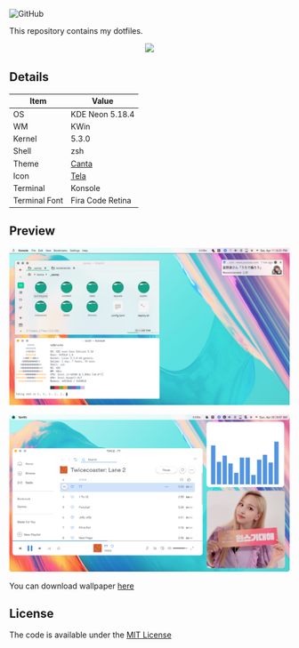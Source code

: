 ![GitHub](https://img.shields.io/github/license/opxop/dotfiles?style=for-the-badge)

This repository contains my dotfiles.

<p align="center">
	<a name="top" href="https://github.com/opxop/dotfiles"><img src="http://dotfiles.github.io/images/dotfiles-logo.png">
	</a>
</p>

## Details

| Item          	| Value                                                         	|
|---------------	|---------------------------------------------------------------	|
| OS            	| KDE Neon 5.18.4                                               	|
| WM            	| KWin                                                          	|
| Kernel        	| 5.3.0                                                         	|
| Shell         	| zsh                                                           	|
| Theme         	| [Canta](https://github.com/vinceliuice/Canta-kde)             	|
| Icon          	| [Tela](https://github.com/vinceliuice/Tela-circle-icon-theme) 	|
| Terminal      	| Konsole                                                       	|
| Terminal Font 	| Fira Code Retina                                              	|

## Preview

![Desktop-1](/screenshots/crot-1.png)

![Desktop-1](/screenshots/crot-2.png)

You can download wallpaper [here](https://www.pling.com/p/1363018/)

## License
The code is available under the [MIT License](https://github.com/fikriomar16/dotfiles/blob/master/LICENSE.md)
